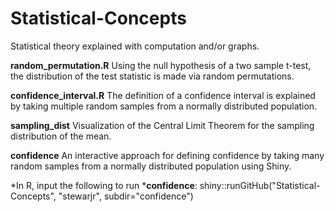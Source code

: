 # Statistical-Concepts
Statistical theory explained with computation and/or graphs.

**random_permutation.R** Using the null hypothesis of a two sample t-test, the distribution of the test statistic
is made via random permutations.

**confidence_interval.R** The definition of a confidence interval is explained by taking multiple random samples
from a normally distributed population.

**sampling_dist** Visualization of the Central Limit Theorem for the sampling distribution of the mean.

**confidence** An interactive approach for defining confidence by taking many random samples from a normally distributed population using Shiny.

*In R, input the following to run ***confidence**: shiny::runGitHub("Statistical-Concepts", "stewarjr", subdir="confidence")